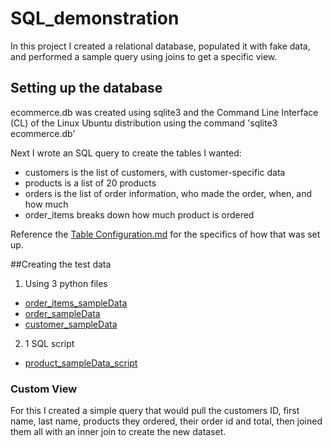 # SQL_demonstration
In this project I created a relational database, populated it with fake data, and performed a sample query using joins to get a specific view.

## Setting up the database 
ecommerce.db was created using sqlite3 and the Command Line Interface (CL) of the Linux Ubuntu distribution using the command 'sqlite3 ecommerce.db'

Next I wrote an SQL query to create the tables I wanted:
- customers is the list of customers, with customer-specific data
- products is a list of 20 products
- orders is the list of order information, who made the order, when, and how much
- order_items breaks down how much product is ordered

Reference the [Table Configuration.md](<Table_configuration.md>) for the specifics of how that was set up. 

##Creating the test data
1. Using 3 python files
  - [order_items_sampleData](<order_items_sampleData.py>)
  - [order_sampleData](<orders_sampleData.py>)
  - [customer_sampleData](<customers_sampleData_script.py>)
2. 1 SQL script
  - [product_sampleData_script](<product_sampleData_script.sql>)

### Custom View

For this I created a simple query that would pull the customers ID, first name, last name, products they ordered, their order id and total, then joined them all with an inner join to create the new dataset. 
